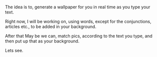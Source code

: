 The idea is to, generate a wallpaper for you in real time as you type your text.

Right now, I will be working on, using words, except for the conjunctions, articles etc., to be added in your background.

After that May be we can, match pics, according to the text you type, and then put up that as your background.

Lets see.

